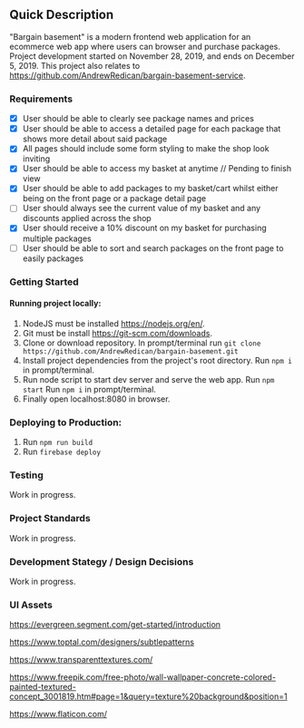 ## Quick Description

"Bargain basement" is a modern frontend web application for an ecommerce web app where users can browser and purchase packages. Project development started on November 28, 2019, and ends on December 5, 2019. This project also relates to https://github.com/AndrewRedican/bargain-basement-service.

### Requirements

- [x] User should be able to clearly see package names and prices
- [x] User should be able to access a detailed page for each package that shows more detail about said package
- [x] All pages should include some form styling to make the shop look inviting
- [x] User should be able to access my basket at anytime // Pending to finish view
- [x] User should be able to add packages to my basket/cart whilst either being on the front page or a package detail page
- [ ] User should always see the current value of my basket and any discounts applied across the shop
- [x] User should receive a 10% discount on my basket for purchasing multiple packages
- [ ] User should be able to sort and search packages on the front page to easily packages

### Getting Started

#### Running project locally:

1. NodeJS must be installed https://nodejs.org/en/.
2. Git must be install https://git-scm.com/downloads.
3. Clone or download repository. In prompt/terminal run `git clone https://github.com/AndrewRedican/bargain-basement.git`
4. Install project dependencies from the project's root directory. Run `npm i` in prompt/terminal.
5. Run node script to start dev server and serve the web app. Run `npm start` Run `npm i` in prompt/terminal.
6. Finally open localhost:8080 in browser.

### Deploying to Production:

1. Run `npm run build`
2. Run `firebase deploy`

### Testing

Work in progress.

### Project Standards

Work in progress.

### Development Stategy / Design Decisions

Work in progress.

### UI Assets

https://evergreen.segment.com/get-started/introduction

https://www.toptal.com/designers/subtlepatterns

https://www.transparenttextures.com/

https://www.freepik.com/free-photo/wall-wallpaper-concrete-colored-painted-textured-concept_3001819.htm#page=1&query=texture%20background&position=1

https://www.flaticon.com/
